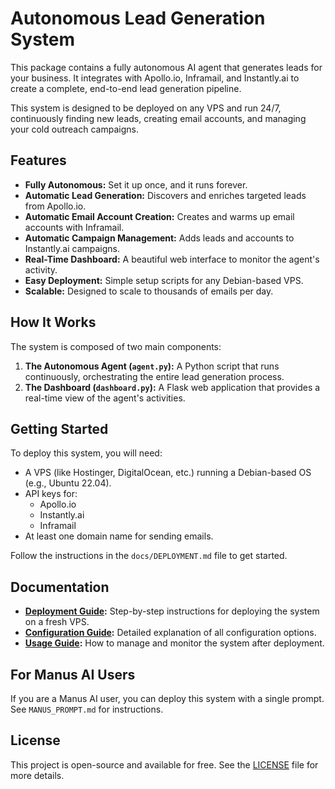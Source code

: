 # Autonomous Lead Generation System

This package contains a fully autonomous AI agent that generates leads for your business. It integrates with Apollo.io, Inframail, and Instantly.ai to create a complete, end-to-end lead generation pipeline.

This system is designed to be deployed on any VPS and run 24/7, continuously finding new leads, creating email accounts, and managing your cold outreach campaigns.

## Features

*   **Fully Autonomous:** Set it up once, and it runs forever.
*   **Automatic Lead Generation:** Discovers and enriches targeted leads from Apollo.io.
*   **Automatic Email Account Creation:** Creates and warms up email accounts with Inframail.
*   **Automatic Campaign Management:** Adds leads and accounts to Instantly.ai campaigns.
*   **Real-Time Dashboard:** A beautiful web interface to monitor the agent's activity.
*   **Easy Deployment:** Simple setup scripts for any Debian-based VPS.
*   **Scalable:** Designed to scale to thousands of emails per day.

## How It Works

The system is composed of two main components:

1.  **The Autonomous Agent (`agent.py`):** A Python script that runs continuously, orchestrating the entire lead generation process.
2.  **The Dashboard (`dashboard.py`):** A Flask web application that provides a real-time view of the agent's activities.

## Getting Started

To deploy this system, you will need:

*   A VPS (like Hostinger, DigitalOcean, etc.) running a Debian-based OS (e.g., Ubuntu 22.04).
*   API keys for:
    *   Apollo.io
    *   Instantly.ai
    *   Inframail
*   At least one domain name for sending emails.

Follow the instructions in the `docs/DEPLOYMENT.md` file to get started.

## Documentation

*   **[Deployment Guide](docs/DEPLOYMENT.md):** Step-by-step instructions for deploying the system on a fresh VPS.
*   **[Configuration Guide](docs/CONFIGURATION.md):** Detailed explanation of all configuration options.
*   **[Usage Guide](docs/USAGE.md):** How to manage and monitor the system after deployment.

## For Manus AI Users

If you are a Manus AI user, you can deploy this system with a single prompt. See `MANUS_PROMPT.md` for instructions.

## License

This project is open-source and available for free. See the [LICENSE](LICENSE) file for more details.

